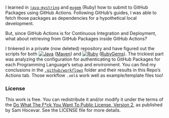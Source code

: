 I learned in [`java-mystring`](https://github.com/ParadoxV5/java-mystring)
and [`mygem`](https://github.com/ParadoxV5/mygem) (Ruby)
how to submit to GitHub Packages using GitHub Actions.
Following GitHub’s guides, I was able to fetch those packages
as dependencies for a hypothetical local development.

But, since GitHub Actions is for Continuous Integration and Deployment,
what about retrieving from GitHub Packages inside GitHub Actions?

I tinkered in a private (now deleted) repository
and have figured out the scripts for both
[![Java](https://github.com/ParadoxV5/test-actions-get-packages/actions/workflows/java.yml/badge.svg)](https://github.com/ParadoxV5/test-actions-get-packages/actions/workflows/java.yml)
([Maven](https://docs.github.com/en/packages/working-with-a-github-packages-registry/working-with-the-apache-maven-registry))
and
[![Ruby](https://github.com/ParadoxV5/test-actions-get-packages/actions/workflows/ruby.yml/badge.svg)](https://github.com/ParadoxV5/test-actions-get-packages/actions/workflows/ruby.yml)
([RubyGems](https://docs.github.com/en/packages/working-with-a-github-packages-registry/working-with-the-rubygems-registry)).
The trickiest part was analyzing the configuration for authenticating to
GitHub Packages for each Programming Language’s setup and environment.
You can find my conclusions in the [`.github/workflows`](.github/workflows)
folder and their results in this Repo’s Actions tab.
Those workflow `.xml`s work well as example/template files too!


### License

This work is free. You can redistribute it and/or modify it under the terms of the
[Do What The F*ck You Want To Public License, Version 2](http://www.wtfpl.net/),
as published by Sam Hocevar. See the LICENSE file for more details.